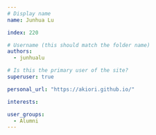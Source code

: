 ```yaml
---
# Display name
name: Junhua Lu

index: 220

# Username (this should match the folder name)
authors:
  - junhualu

# Is this the primary user of the site?
superuser: true

personal_url: "https://akiori.github.io/"

interests:

user_groups:
  - Alumni
---
```


